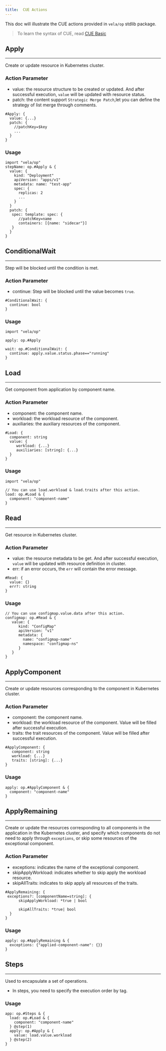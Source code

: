 ```yaml
---
title:  CUE Actions
---
```


This doc will illustrate the CUE actions provided in `vela/op` stdlib package.

> To learn the syntax of CUE, read [CUE Basic](../cue/basic.md)

## Apply

---

Create or update resource in Kubernetes cluster.
### Action Parameter

- value: the resource structure to be created or updated. And after successful execution, `value` will be updated with resource status.
- patch: the content support `Strategic Merge Patch`,let you can define the strategy of list merge through comments.


```
#Apply: {
  value: {...}
  patch: {
    //patchKey=$key
    ...
  }
}
```

### Usage

```
import "vela/op"
stepName: op.#Apply & {
  value: {
    kind: "Deployment"
    apiVersion: "apps/v1"
    metadata: name: "test-app"
    spec: { 
      replicas: 2
      ...
    }
  }
  patch: {
   spec: template: spec: {
      //patchKey=name
      containers: [{name: "sidecar"}]
   }
  }
}
```

## ConditionalWait

---

Step will be blocked until the condition is met.
### Action Parameter

- continue: Step will be blocked until the value becomes `true`.


```
#ConditionalWait: {
  continue: bool
}
```

### Usage

```
import "vela/op"

apply: op.#Apply

wait: op.#ConditionalWait: {
  continue: apply.value.status.phase=="running"
}
```

## Load

---

Get component from application by component name.

### Action Parameter
- component: the component name.
- workload: the workload resource of the component.
- auxiliaries: the auxiliary resources of the component.


```
#Load: {
  component: string
  value: {
     workload: {...}
     auxiliaries: [string]: {...}
  }   
}
```

### Usage

```
import "vela/op"

// You can use load.workload & load.traits after this action.
load: op.#Load & {
  component: "component-name"
}
```

## Read

---

Get resource in Kubernetes cluster. 

### Action Parameter

- value: the resource metadata to be get. And after successful execution, `value` will be updated with resource definition in cluster.
- err: if an error occurs, the `err` will contain the error message.


```
#Read: {
  value: {}
  err?: string
}
```

### Usage

```
// You can use configmap.value.data after this action.
configmap: op.#Read & {
   value: {
      kind: "ConfigMap"
      apiVersion: "v1"
      metadata: {
        name: "configmap-name"
        namespace: "configmap-ns"
      }
   }
}
```

## ApplyComponent

---

Create or update resources corresponding to the component in Kubernetes cluster.

### Action Parameter

- component: the component name.
- workload: the workload resource of the component. Value will be filled  after successful execution.
- traits: the trait resources of the component. Value will be filled after successful execution.


```
#ApplyComponent: {
   component: string
   workload: {...}
   traits: [string]: {...}
}
```

### Usage

```
apply: op.#ApplyComponent & {
  component: "component-name"
}
```

## ApplyRemaining

---

Create or update the resources corresponding to all components in the application in the Kubernetes cluster, and specify which components do not need to apply through `exceptions`, or skip some resources of the exceptional component.

### Action Parameter

- exceptions: indicates the name of the exceptional component.
- skipApplyWorkload:  indicates whether to skip apply the workload resource.
- skipAllTraits: indicates to skip apply all resources of the traits.


```
#ApplyRemaining: {
 exceptions?: [componentName=string]: {
      skipApplyWorkload: *true | bool
      
      skipAllTraits: *true| bool
  }
}  
```

### Usage

```
apply: op.#ApplyRemaining & {
  exceptions: {"applied-component-name": {}}
}
```

## Steps

---

Used to encapsulate a set of operations.

- In steps, you need to specify the execution order by tag.


### Usage

```
app: op.#Steps & {
  load: op.#Load & {
    component: "component-name"
  } @step(1)
  apply: op.#Apply & {
    value: load.value.workload
  } @step(2)
} 
```
